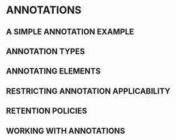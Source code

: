 # ANNOTATIONS
## A SIMPLE ANNOTATION EXAMPLE
## ANNOTATION TYPES
## ANNOTATING ELEMENTS
## RESTRICTING ANNOTATION APPLICABILITY
## RETENTION POLICIES
## WORKING WITH ANNOTATIONS
